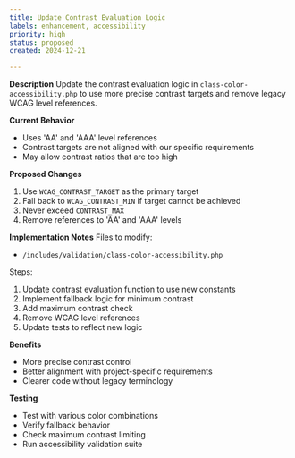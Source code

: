 ```yaml
---
title: Update Contrast Evaluation Logic
labels: enhancement, accessibility
priority: high
status: proposed
created: 2024-12-21

---
```


**Description**
Update the contrast evaluation logic in `class-color-accessibility.php` to use more precise contrast targets and remove legacy WCAG level references.

**Current Behavior**
- Uses 'AA' and 'AAA' level references
- Contrast targets are not aligned with our specific requirements
- May allow contrast ratios that are too high

**Proposed Changes**
1. Use `WCAG_CONTRAST_TARGET` as the primary target
2. Fall back to `WCAG_CONTRAST_MIN` if target cannot be achieved
3. Never exceed `CONTRAST_MAX`
4. Remove references to 'AA' and 'AAA' levels

**Implementation Notes**
Files to modify:
- `/includes/validation/class-color-accessibility.php`

Steps:
1. Update contrast evaluation function to use new constants
2. Implement fallback logic for minimum contrast
3. Add maximum contrast check
4. Remove WCAG level references
5. Update tests to reflect new logic

**Benefits**
- More precise contrast control
- Better alignment with project-specific requirements
- Clearer code without legacy terminology

**Testing**
- Test with various color combinations
- Verify fallback behavior
- Check maximum contrast limiting
- Run accessibility validation suite
